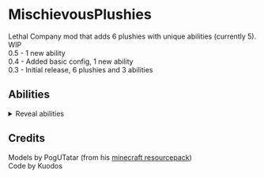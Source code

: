 # MischievousPlushies
Lethal Company mod that adds 6 plushies with unique abilities (currently 5).  \
WIP \
0.5 - 1 new ability \
0.4 - Added basic config, 1 new ability \
0.3 - Initial release, 6 plushies and 3 abilities
## Abilities
<details>
    <summary>Reveal abilities</summary>
    
- Sus plushie will bind to whoever touched it first and explode when that player dies 
- Dev plushie will follow you if you give him a one-handed item 
- Gr4kaa plushie will make other plushies look like her (including from other mods) 
- PogUTatar plushie will teleport AFK players if you have an inverse teleporter and nobody is there to witness his crime 
- Ariogrium plushie will attract beehives to himself 
</details>

## Credits
Models by PogUTatar (from his [minecraft resourcepack](https://modrinth.com/resourcepack/plush-totems-by-pogutatar))\
Code by Kuodos